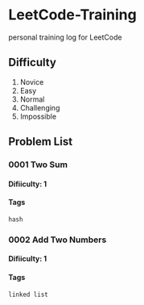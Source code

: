 # LeetCode-Training
personal training log for LeetCode

## Difficulty
1. Novice
2. Easy
3. Normal
4. Challenging
5. Impossible

## Problem List

### 0001 Two Sum
#### Difiiculty: 1
#### Tags
`hash`

### 0002 Add Two Numbers
#### Difiiculty: 1
#### Tags
`linked list`
